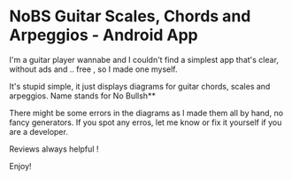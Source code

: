 # NoBS Guitar Scales, Chords and Arpeggios - Android App

I'm a guitar player wannabe and I couldn't find a simplest app that's clear, without ads and .. free ,
so I made one myself. 

It's stupid simple, it just displays diagrams for guitar chords, scales and arpeggios.
Name stands for No Bullsh** 

There might be some errors in the diagrams as I made them all by hand, no fancy generators. 
If you spot any erros, let me know or fix it yourself if you are a developer. 

Reviews always helpful ! 

Enjoy!

